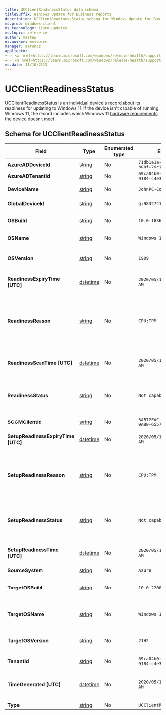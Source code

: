 ```yaml
---
title: UCClientReadinessStatus data schema
titleSuffix: Windows Update for Business reports
description: UCClientReadinessStatus schema for Windows Update for Business reports. UCClientReadinessStatus is an individual device's record about Windows 11 readiness.
ms.prod: windows-client
ms.technology: itpro-updates
ms.topic: reference
author: mestew
ms.author: mstewart
manager: aaroncz
appliesto: 
- ✅ <a href=https://learn.microsoft.com/windows/release-health/supported-versions-windows-client target=_blank>Windows 11</a>
- ✅ <a href=https://learn.microsoft.com/windows/release-health/supported-versions-windows-client target=_blank>Windows 10</a>	
ms.date: 11/10/2023
---
```


# UCClientReadinessStatus
<!--37063317, 30141258, 37063041-->

UCClientReadinessStatus is an individual device's record about its readiness for updating to Windows 11. If the device isn't capable of running Windows 11, the record includes which Windows 11 [hardware requirements](/windows/whats-new/windows-11-requirements#hardware-requirements) the device doesn't meet.

## Schema for UCClientReadinessStatus
<!--8506381-->
|Field |Type | Enumerated type |Example |Description |
|---|---|---|---|---|
| **AzureADDeviceId** | [string](/azure/data-explorer/kusto/query/scalar-data-types/string) | No | `71db1a1a-f1a6-4a25-b88f-79c2f513dae0` | Microsoft Entra Device ID |
| **AzureADTenantId** | [string](/azure/data-explorer/kusto/query/scalar-data-types/string) | No | `69ca04b0-703d-4b3a-9184-c4e3c15d6f5e` | Microsoft Entra tenant ID |
| **DeviceName** | [string](/azure/data-explorer/kusto/query/scalar-data-types/string) | No | `JohnPC-Contoso` | Client-provided device name |
| **GlobalDeviceId** | [string](/azure/data-explorer/kusto/query/scalar-data-types/string) | No | `g:9832741921341` | The global device identifier. |
| **OSBuild** | [string](/azure/data-explorer/kusto/query/scalar-data-types/string) | No | `10.0.18363.836` | The full OS build installed on this device, such as Major.Minor.Build.Revision |
| **OSName** | [string](/azure/data-explorer/kusto/query/scalar-data-types/string) | No | `Windows 10` | The operating system name. |
| **OSVersion** | [string](/azure/data-explorer/kusto/query/scalar-data-types/string) | No | `1909` | The Win10 OS version (such as 19H2, 20H1, 20H2) currently installed on the device. |
| **ReadinessExpiryTime [UTC]** | [datetime](/azure/kusto/query/scalar-data-types/datetime) | No | `2020/05/14 09:26:03.478 AM` | The date and time when the readiness assessment will expire. |
| **ReadinessReason** | [string](/azure/data-explorer/kusto/query/scalar-data-types/string) | No | `CPU;TPM` | Lists which hardware requirements are blocking the device from being capable of installing Windows 11. Field is null if the device is capable. This status is determined by the Windows Update applicability. |
| **ReadinessScanTime [UTC]** | [datetime](/azure/kusto/query/scalar-data-types/datetime) | No | `2020/05/14 09:26:03.478 AM` | The date and time when readiness was assessed and the assessment was sent. |
| **ReadinessStatus** | [string](/azure/data-explorer/kusto/query/scalar-data-types/string) | No | `Not capable` | The readiness status of the device is either capable, not capable, or unknown. This status is determined by Windows Update. |
| **SCCMClientId** | [string](/azure/data-explorer/kusto/query/scalar-data-types/string) | No | `5AB72FAC-93AB-4954-9AB0-6557D0EFA245` | Configuration Manager Client ID, if available. |
| **SetupReadinessExpiryTime [UTC]** | [datetime](/azure/kusto/query/scalar-data-types/datetime) | No | `2020/05/14 09:26:03.478 AM` | The date and time when the setup readiness assessment will expire. |
| **SetupReadinessReason** | [string](/azure/data-explorer/kusto/query/scalar-data-types/string) | No | `CPU;TPM` | Lists which hardware requirements are blocking the device from being capable of installing Windows 11. Field is null if the device is capable. This status is determined by Windows setup. |
| **SetupReadinessStatus** | [string](/azure/data-explorer/kusto/query/scalar-data-types/string) | No | `Not capable` | The readiness status of the device is either capable, not capable, or unknown. This status is determined by Windows setup. |
| **SetupReadinessTime [UTC]** | [datetime](/azure/kusto/query/scalar-data-types/datetime) | No | `2020/05/14 09:26:03.478 AM` | The date and time when readiness was assessed by setup and the assessment was sent. |
| **SourceSystem** | [string](/azure/data-explorer/kusto/query/scalar-data-types/string) | No | `Azure` |  |
| **TargetOSBuild** | [string](/azure/data-explorer/kusto/query/scalar-data-types/string) | No | `10.0.22000.1` | The full operating system build number that's being targeted to the device for this readiness record. |
| **TargetOSName** | [string](/azure/data-explorer/kusto/query/scalar-data-types/string) | No | `Windows 11` | The name of the operating system being targeted to the device for this readiness record. |
| **TargetOSVersion** | [string](/azure/data-explorer/kusto/query/scalar-data-types/string) | No | `21H2` | The operating system version being targeted to the device for this readiness record. |
| **TenantId** | [string](/azure/data-explorer/kusto/query/scalar-data-types/string) | No | `69ca04b0-703d-4b3a-9184-c4e3c15d6f5e` | Microsoft Entra tenant ID of the device. |
| **TimeGenerated [UTC]** | [datetime](/azure/kusto/query/scalar-data-types/datetime) | No | `2020/05/14 09:26:03.478 AM` | The date and time when Azure Monitor Logs ingested this record for your Log Analytics workspace. |
| **Type** | [string](/azure/data-explorer/kusto/query/scalar-data-types/string) | No | `UCClientReadinessStatus` | The entity type |
